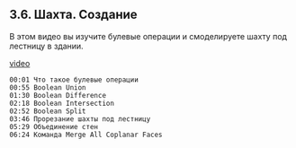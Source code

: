 ## 3.6. Шахта. Создание

В этом видео вы изучите булевые операции и смоделируете шахту под лестницу в здании.

[video](https://player.softculture.cc/embed/online/RHN/RHN_72.15.06_L3-6_Creating_a_Mine)

``` chapters
00:01 Что такое булевые операции
00:55 Boolean Union
01:30 Boolean Difference
02:18 Boolean Intersection
02:52 Boolean Split
03:46 Прорезание шахты под лестницу
05:29 Объединение стен
06:24 Команда Merge All Coplanar Faces
```